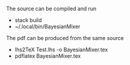 The source can be compiled and run

* stack build
* ~/.local/bin/BayesianMixer

The pdf can be produced from the same source

* lhs2TeX Test.lhs -o BayesianMixer.tex
* pdflatex BayesianMixer.tex
